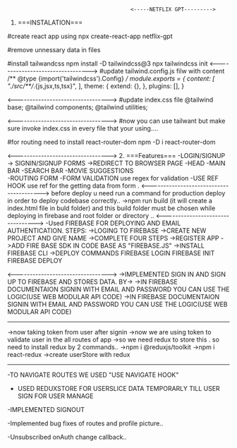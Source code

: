
                                           <-----NETFLIX GPT--------->
1. ===INSTALATION===

#create react app using 
npx create-react-app netflix-gpt

#remove unnessary data in files

#install tailwandcss
npm install -D tailwindcss@3
npx tailwindcss init
<--------------------------------->
#update tailwind.config.js filw with content
/** @type {import('tailwindcss').Config} */
module.exports = {
  content: [
    "./src/**/*.{js,jsx,ts,tsx}",
  ],
  theme: {
    extend: {},
  },
  plugins: [],
}

<--------------------------------->
#update index.css file
@tailwind base;
@tailwind components;
@tailwind utilities;


<--------------------------------->
#now you can use tailwant but make sure invoke index.css in every file that your using....



#for routing need to install react-router-dom
npm -D i react-router-dom

<--------------------------------->
2. ===Features===
 -LOGIN/SIGNUP
      -> SIGNIN/SIGNUP FORMS
      ->REDIRECT TO BROWSER PAGE
-HEAD
-MAIN BAR
-SEARCH BAR
-MOVIE SUGGESTIONS      
-ROUTING FORM
-FORM VALIDATION
use regex for validation
-USE REF HOOK
use ref for the getting data from form .
<---------------------------------------->
before deploy u need run a command for production deploy in order to deploy codebase correctly..
->npm run build  (it will create a index.html file in buld folder)
and this build folder must be chosen while deploying in firebase and root folder or directory ..
<--------------------------------->
-Used FIREBASE FOR DEPLOYING AND EMAIL AUTHENTICATION.
STEPS:
->LOGING TO FIREBASE
->CREATE NEW PROJECT AND GIVE NAME
->COMPLETE FOUR STEPS
->REGISTER APP
->ADD FIRE BASE SDK IN CODE BASE AS "FIREBASE.JS"
->INSTALL FIREBASE CLI
->DEPLOY COMMANDS
 FIREBASE LOGIN
 FIREBASE INIT
 FIREBASE DEPLOY 

<--------------------------------->
->IMPLEMENTED SIGN IN AND SIGN UP TO FIREBASE AND STORES DATA.
BY->
->IN FIREBASE DOCUMENTAION  SIGNIN WITH EMAIL AND PASSWORD YOU CAN USE THE LOGIC(USE WEB MODULAR API CODE)
->IN FIREBASE DOCUMENTAION  SIGNIN WITH EMAIL AND PASSWORD YOU CAN USE THE LOGIC(USE WEB MODULAR API CODE)



---------------------------------------------------------
->now taking token from user after signin
->now we are using token to validate user in the all routes of app
->so we need redux to store this . so need to install redux by 2 commands..
->npm i @reduxjs/toolkit
->npm i react-redux
->create userStore with redux


---------------------------------------------------------------------
-TO NAVIGATE ROUTES WE USED "USE NAVIGATE HOOK"

- USED REDUXSTORE FOR  USERSLICE DATA TEMPORARLY TILL USER SIGN FOR USER MANAGE

-IMPLEMENTED SIGNOUT

-Implemented bug fixes of routes and profile picture..

-Unsubscribed onAuth change callback..



